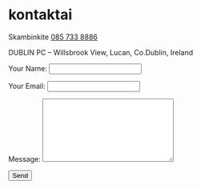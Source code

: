 # kontaktai

Skambinkite [085 733 8886](tel:+353857338886)

DUBLIN PC – Willsbrook View, Lucan, Co.Dublin, Ireland

<form name="contact" method="POST" netlify>
  <p>
    <label>Your Name: <input type="text" name="name"></label>   
  </p>
  <p>
    <label>Your Email: <input type="email" name="email"></label>
  </p>
  <p>
    <label>Message: <textarea rows="8" cols="30" name="message"></textarea></label>
  </p>
  <p>
    <button type="submit">Send</button>
  </p>
</form>